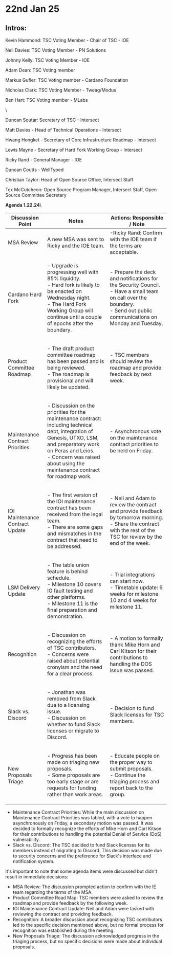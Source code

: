 # 22nd Jan 25

## Intros:

Kevin Hammond: TSC Voting Member - Chair of TSC - IOE

Neil Davies: TSC Voting Member - PN Solutions

Johnny Kelly: TSC Voting Member - IOE

Adam Dean: TSC Voting member &#x20;

Markus Gufler: TSC Voting member - Cardano Foundation

Nicholas Clark: TSC Voting Member - Tweag/Modus

Ben Hart: TSC Voting member - MLabs

\


Duncan Soutar: Secretary of TSC - Intersect

Matt Davies - Head of Technical Operations - Intersect

Hwang Hongket - Secretary of Core Infrastructure Roadmap - Intersect&#x20;

Lewis Mayne - Secretary of Hard Fork Working Group - Intersect

Ricky Rand - General Manager - IOE&#x20;

Duncan Coutts - WellTyped

Christian Taylor: Head of Open Source Office, Intersect Staff

Tex McCutcheon: Open Source Program Manager, Intersect Staff, Open Source Committee Secretary



**Agenda 1.22.24**\


| Discussion Point                | Notes                                                                                                                                                                                                                                                    | Actions: Responsible / Note                                                                                                                                                        |
| ------------------------------- | -------------------------------------------------------------------------------------------------------------------------------------------------------------------------------------------------------------------------------------------------------- | ---------------------------------------------------------------------------------------------------------------------------------------------------------------------------------- |
| MSA Review                      | A new MSA was sent to Ricky and the IOE team.                                                                                                                                                                                                            | -Ricky Rand: Confirm with the IOE team if the terms are acceptable.                                                                                                                |
| Cardano Hard Fork               | <p>- Upgrade is progressing well with 85% liquidity.<br>- Hard fork is likely to be enacted on Wednesday night.<br>- The Hard Fork Working Group will continue until a couple of epochs after the boundary.</p>                                          | <p>- Prepare the deck and notifications for the Security Council.<br>- Have a small team on call over the boundary.<br>- Send out public communications on Monday and Tuesday.</p> |
| Product Committee Roadmap       | <p>- The draft product committee roadmap has been passed and is being reviewed.<br>- The roadmap is provisional and will likely be updated.</p>                                                                                                          | - TSC members should review the roadmap and provide feedback by next week.                                                                                                         |
| Maintenance Contract Priorities | <p>- Discussion on the priorities for the maintenance contract: including technical debt, integration of Genesis, UTXO, LSM, and preparatory work on Peras and Leios.<br>- Concern was raised about using the maintenance contract for roadmap work.</p> | - Asynchronous vote on the maintenance contract priorities to be held on Friday.                                                                                                   |
| IOI Maintenance Contract Update | <p>- The first version of the IOI maintenance contract has been received from the legal team.<br>- There are some gaps and mismatches in the contract that need to be addressed.</p>                                                                     | <p>- Neil and Adam to review the contract and provide feedback by tomorrow morning.<br>- Share the contract with the rest of the TSC for review by the end of the week.</p>        |
| LSM Delivery Update             | <p>- The table union feature is behind schedule.<br>- Milestone 10 covers IO fault testing and other platforms.<br>- Milestone 11 is the final preparation and demonstration.</p>                                                                        | <p>- Trial integrations can start now.<br>- Timetable update: 6 weeks for milestone 10 and 4 weeks for milestone 11.</p>                                                           |
| Recognition                     | <p>- Discussion on recognizing the efforts of TSC contributors.<br>- Concerns were raised about potential cronyism and the need for a clear process.</p>                                                                                                 | - A motion to formally thank Mike Horn and Carl Kitson for their contributions to handling the DOS issue was passed.                                                               |
| Slack vs. Discord               | <p>- Jonathan was removed from Slack due to a licensing issue.<br>- Discussion on whether to fund Slack licenses or migrate to Discord.</p>                                                                                                              | - Decision to fund Slack licenses for TSC members.                                                                                                                                 |
| New Proposals Triage            | <p>- Progress has been made on triaging new proposals.<br>- Some proposals are too early stage or are requests for funding rather than work areas.</p>                                                                                                   | <p>- Educate people on the proper way to submit proposals.<br>- Continue the triaging process and report back to the group.</p>                                                    |

* Maintenance Contract Priorities: While the main discussion on Maintenance Contract Priorities was tabled, with a vote to happen asynchronously on Friday, a secondary motion was passed. It was decided to formally recognize the efforts of Mike Horn and Carl Kitson for their contributions to handling the potential Denial of Service (DoS) vulnerability.
* Slack vs. Discord: The TSC decided to fund Slack licenses for its members instead of migrating to Discord. This decision was made due to security concerns and the preference for Slack's interface and notification system.

It's important to note that some agenda items were discussed but didn't result in immediate decisions:

* MSA Review: The discussion prompted action to confirm with the IE team regarding the terms of the MSA.
* Product Committee Road Map: TSC members were asked to review the roadmap and provide feedback by the following week.
* IOI Maintenance Contract Update: Neil and Adam were tasked with reviewing the contract and providing feedback.
* Recognition: A broader discussion about recognizing TSC contributors led to the specific decision mentioned above, but no formal process for recognition was established during the meeting.
* New Proposals Triage: The discussion acknowledged progress in the triaging process, but no specific decisions were made about individual proposals.
